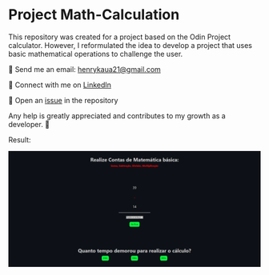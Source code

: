 # Project Math-Calculation

This repository was created for a project based on the Odin Project calculator. However, I reformulated the idea to develop a project that uses basic mathematical operations to challenge the user.

📧 Send me an email: henrykaua21@gmail.com 

🔗 Connect with me on [LinkedIn](https://www.linkedin.com/in/henry-kaua/)

🐛 Open an [issue](https://github.com/henrymzs/math-calculations/issues) in the repository 

Any help is greatly appreciated and contributes to my growth as a developer. 🚀


Result:

![Imagem do Projeto Desktop](./assets/[localhost].png)